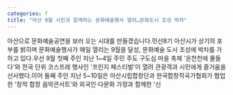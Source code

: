 ```yaml
---
categories: f
title: "아산 9월 시민과 함께하는 문화예술행사 열려…문화도시 조성 박차"
---
```

아산으로 문화예술공연을 보러 오는 시대를 만들겠습니다.민선8기 아산시가 상기의 포부를 밝히며 문화예술행사가 매일 열리는 9월을 달성, 문화예술 도시 조성에 박차를 가하고 있다.우선 9월 첫째 주인 지난 1~4일 주민 주도 구도심 마을 축제 &#39;온천천에 물들다&#39;와 전국 단위 코스프레 행사인 &#39;프린지 페스티벌&#39;이 열려 관광객과 시민에게 즐거움을 선사했다.이어 둘째 주인 지난 5~10일은 아산시립합창단과 한국합창작곡가협회가 협업한 &#39;창작 합창 음악콘서트&#39;와 외국인·다문화 가정과 함께한 &#39;신